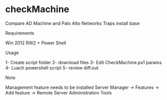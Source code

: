 # checkMachine
Compare AD Machine and Palo Alto Networks Traps install base


Requirements

Win 2012 RW2 + Power Shell


Usage

1- Create script folder
2- download files
3- Edit CheckMachine.ps1 params
4- Luach powershell script
5- review diff.out 


Note

Management feature needs to be installed
Server Manager -> Features -> Add feature -> Remote Server Administration Tools

